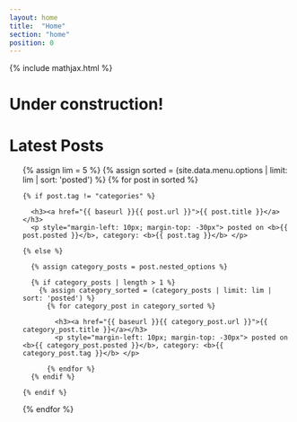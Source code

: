 ```yaml
---
layout: home
title:  "Home"
section: "home"
position: 0
---
```


<!-- preload mathjax -->
{% include mathjax.html %}

# Under construction!

# Latest Posts

<ul>
  {% assign lim = 5 %}
  {% assign sorted = (site.data.menu.options | limit: lim | sort: 'posted') %}
  {% for post in sorted %}

    {% if post.tag != "categories" %}
    
      <h3><a href="{{ baseurl }}{{ post.url }}">{{ post.title }}</a></h3>
      <p style="margin-left: 10px; margin-top: -30px"> posted on <b>{{ post.posted }}</b>, category: <b>{{ post.tag }}</b> </p>

    {% else %}
      
      {% assign category_posts = post.nested_options %}

      {% if category_posts | length > 1 %}
        {% assign category_sorted = (category_posts | limit: lim | sort: 'posted') %}
          {% for category_post in category_sorted %}
    
            <h3><a href="{{ baseurl }}{{ category_post.url }}">{{ category_post.title }}</a></h3>
            <p style="margin-left: 10px; margin-top: -30px"> posted on <b>{{ category_post.posted }}</b>, category: <b>{{ category_post.tag }}</b> </p>

          {% endfor %}
      {% endif %}
    
    {% endif %}

  {% endfor %}
</ul>
